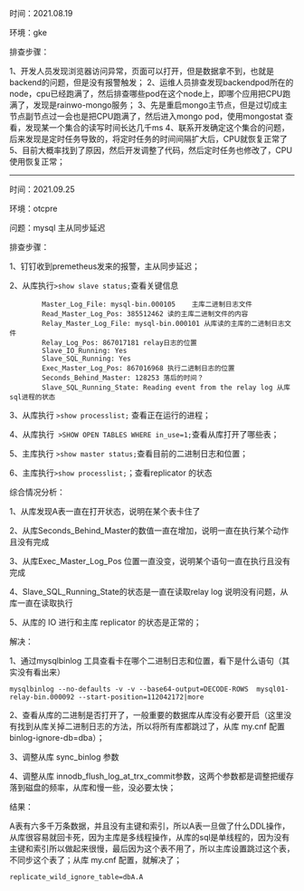 时间：2021.08.19

环境：gke

排查步骤：

1、开发人员发现浏览器访问异常，页面可以打开，但是数据拿不到，也就是backend的问题，但是没有报警触发；
2、运维人员排查发现backendpod所在的node，cpu已经跑满了，然后排查哪些pod在这个node上，即哪个应用把CPU跑满了，发现是rainwo-mongo服务；
3、先是重启mongo主节点，但是过切成主节点副节点过一会也是把CPU跑满了，然后进入mongo pod，使用mongostat 查看，发现某一个集合的读写时间长达几千ms
4、联系开发确定这个集合的问题，后来发现是定时任务导致的，将定时任务的时间间隔扩大后，CPU就恢复正常了
5、目前大概率找到了原因，然后开发调整了代码，然后定时任务也修改了，CPU使用恢复正常；

---

时间：2021.09.25

环境：otcpre

问题：mysql 主从同步延迟

排查步骤：

1、钉钉收到premetheus发来的报警，主从同步延迟；

2、从库执行`>show slave status;`查看关键信息

            Master_Log_File: mysql-bin.000105    主库二进制日志文件
    		Read_Master_Log_Pos: 385512462 读的主库二进制文件的内容
    		Relay_Master_Log_File: mysql-bin.000101 从库读的主库的二进制日志文件
    		Relay_Log_Pos: 867017181 relay日志的位置
            Slave_IO_Running: Yes
            Slave_SQL_Running: Yes
            Exec_Master_Log_Pos: 867016968 执行二进制日志的位置
            Seconds_Behind_Master: 128253 落后的时间？
            Slave_SQL_Running_State: Reading event from the relay log 从库sql进程的状态
3、从库执行 `>show processlist;` 查看正在运行的进程；

4、从库执行` >SHOW OPEN TABLES WHERE in_use=1;`查看从库打开了哪些表；

5、主库执行  `>show master status;`查看目前的二进制日志和位置；

6、主库执行`>show processlist;`；查看replicator 的状态

综合情况分析：

1、从库发现A表一直在打开状态，说明在某个表卡住了

2、从库Seconds_Behind_Master的数值一直在增加，说明一直在执行某个动作且没有完成

3、从库Exec_Master_Log_Pos 位置一直没变，说明某个语句一直在执行且没有完成

4、Slave_SQL_Running_State的状态是一直在读取relay log 说明没有问题，从库一直在读取执行

5、从库的 IO 进行和主库 replicator 的状态是正常的；

解决：

1、通过mysqlbinlog 工具查看卡在哪个二进制日志和位置，看下是什么语句（其实没有看出来）

```
mysqlbinlog --no-defaults -v -v --base64-output=DECODE-ROWS  mysql01-relay-bin.000092 --start-position=112042172|more
```

2、查看从库的二进制是否打开了，一般重要的数据库从库没有必要开启（这里没有找到从库关掉二进制日志的方法，所以将所有库都跳过了，从库 my.cnf 配置  binlog-ignore-db=dba）；

3、调整从库 sync_binlog 参数

4、调整从库 innodb_flush_log_at_trx_commit参数，这两个参数都是调整把缓存落到磁盘的频率，从库和慢一些，没必要太快；

结果：

A表有六多千万条数据，并且没有主键和索引，所以A表一旦做了什么DDL操作，从库很容易就回卡死，因为主库是多线程操作，从库的sql是单线程的，因为没有主键和索引所以做起来很慢，最后因为这个表不用了，所以主库设置跳过这个表，不同步这个表了；从库 my.cnf 配置，就解决了；

```
replicate_wild_ignore_table=dbA.A
```





